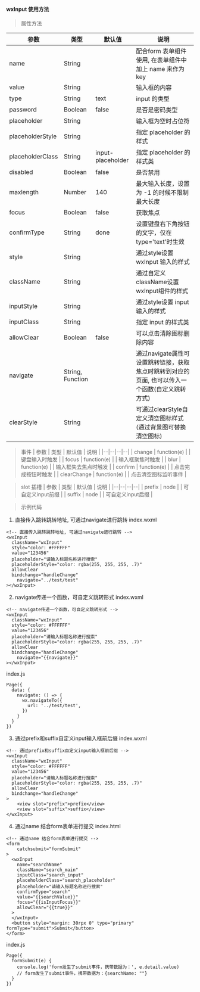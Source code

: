 ####  wxInput 使用方法

> 属性方法

| 参数 | 类型 | 默认值 | 说明 |
|--|--|--|--|
| name | String |  | 配合form 表单组件使用, 在表单组件中加上 name 来作为 key |
| value | String |  | 输入框的内容 |
| type | String | text | input 的类型 |
| password | Boolean | false | 是否是密码类型 |
| placeholder | String |  | 输入框为空时占位符 |
| placeholderStyle | String |  | 指定 placeholder 的样式 |
| placeholderClass | String | input-placeholder | 指定 placeholder 的样式类 |
| disabled | Boolean | false | 是否禁用 |
| maxlength | Number | 140 | 最大输入长度，设置为  -1 的时候不限制最大长度 |
| focus | Boolean | false | 获取焦点 |
| confirmType | String | done | 设置键盘右下角按钮的文字，仅在type='text'时生效 |
| style | String |  | 通过style设置 wxInput 输入的样式 |
| className | String |  | 通过自定义className设置wxInput组件的样式 |
| inputStyle | String |  | 通过style设置 input 输入的样式 |
| inputClass | String |  | 指定 input 的样式类 |
| allowClear | Boolean | false | 可以点击清除图标删除内容 |
| navigate | String, Function |  | 通过navigate属性可设置跳转链接，获取焦点时跳转到对应的页面, 也可以传入一个函数(自定义跳转方式) |
| clearStyle | String |  | 可通过clearStyle自定义清空图标样式(通过背景图可替换清空图标) |

> 事件
| 参数 | 类型 | 默认值 | 说明 |
|--|--|--|--|
| change | function(e) |  | 键盘输入时触发 |
| focus | function(e) |  | 输入框聚焦时触发 |
| blur | function(e) |  | 输入框失去焦点时触发 |
| confirm | function(e) |  | 点击完成按钮时触发 |
| clearChange | function(e) |  | 点击清空图标监听事件 |

> slot 插槽
| 参数 | 类型 | 默认值 | 说明 |
|--|--|--|--|
| prefix | node |  | 可自定义input前缀 |
| suffix | node |  | 可自定义input后缀 |

> 示例代码

1. 直接传入跳转跳转地址, 可通过navigate进行跳转
index.wxml
```
<!-- 直接传入跳转跳转地址, 可通过navigate进行跳转 -->
<wxInput 
  className="wxInput" 
  style="color: #FFFFFF"
  value="123456"
  placeholder="请输入标题名称进行搜索" 
  placeholderStyle="color: rgba(255, 255, 255, .7)" 
  allowClear
  bindchange="handleChange"
	navigate="../test/test"
></wxInput>
```

2. navigate传递一个函数，可自定义跳转形式
index.wxml
```
<!-- navigate传递一个函数，可自定义跳转形式 -->
<wxInput 
  className="wxInput" 
  style="color: #FFFFFF"
  value="123456"
  placeholder="请输入标题名称进行搜索" 
  placeholderStyle="color: rgba(255, 255, 255, .7)" 
  allowClear
  bindchange="handleChange"
	navigate="{{navigate}}"
></wxInput>
```
index.js
```
Page({
  data: {
    navigate: () => {
      wx.navigateTo({
        url: '../test/test',
      })
    }
  }
})
```

3. 通过prefix和suffix自定义input输入框前后缀
index.wxml
```
<!-- 通过prefix和suffix自定义input输入框前后缀 -->
<wxInput 
  className="wxInput" 
  style="color: #FFFFFF"
  value="123456"
  placeholder="请输入标题名称进行搜索" 
  placeholderStyle="color: rgba(255, 255, 255, .7)" 
  allowClear
  bindchange="handleChange"
>
	<view slot="prefix">prefix</view>
	<view slot="suffix">suffix</view>
</wxInput>
```

4. 通过name 结合form表单进行提交
index.html
```
<!-- 通过name 结合form表单进行提交 -->
<form
	catchsubmit="formSubmit"
>
  <wxInput 
    name="searchName"
    className="search_main"
    inputClass="search_input" 
    placeholderClass="search_placeholder"
    placeholder="请输入标题名称进行搜索"
    confirmType="search"
    value="{{searchValue}}"
    focus="{{isInputFocus}}"
    allowClear="{{true}}"
  >
  </wxInput>
  <button style="margin: 30rpx 0" type="primary" formType="submit">Submit</button>
</form>
```
index.js
```
Page({
  formSubmit(e) {
    console.log('form发生了submit事件，携带数据为：', e.detail.value)
    // form发生了submit事件，携带数据为：{searchName: ""}
  }
})
```